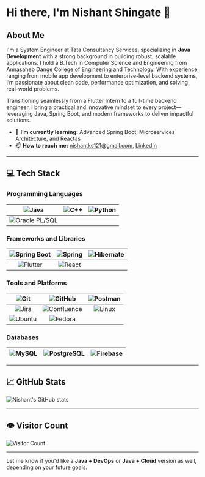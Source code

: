 
# Hi there, I'm Nishant Shingate 👋

## About Me

I'm a System Engineer at Tata Consultancy Services, specializing in **Java Development** with a strong background in building robust, scalable applications. I hold a B.Tech in Computer Science and Engineering from Annasaheb Dange College of Engineering and Technology. With experience ranging from mobile app development to enterprise-level backend systems, I’m passionate about clean code, performance optimization, and solving real-world problems.

Transitioning seamlessly from a Flutter Intern to a full-time backend engineer, I bring a practical and innovative mindset to every project—leveraging Java, Spring Boot, and modern frameworks to deliver impactful solutions.

* 🌱 **I’m currently learning:** Advanced Spring Boot, Microservices Architecture, and ReactJs
* 📫 **How to reach me:** [nishantks121@gmail.com](mailto:nishantks121@gmail.com), [LinkedIn](https://www.linkedin.com/in/nishant0073/)

---

## 💻 Tech Stack

### Programming Languages

|  ![Java](https://img.shields.io/badge/-Java-007396?style=flat\&logo=java\&logoColor=white) |        ![C++](https://img.shields.io/badge/-C++-00599C?style=flat\&logo=c%2B%2B\&logoColor=white)        | ![Python](https://img.shields.io/badge/-Python-3776AB?style=flat\&logo=python\&logoColor=white) |
| :----------------------------------------------------------------------------------------: | :------------------------------------------------------------------------------------------------------: | :---------------------------------------------------------------------------------------------: |
![Oracle PL/SQL](https://img.shields.io/badge/-PL%2FSQL-F80000?style=flat\&logo=oracle\&logoColor=white) |                                                                                                 |

### Frameworks and Libraries

| ![Spring Boot](https://img.shields.io/badge/-Spring_Boot-6DB33F?style=flat\&logo=spring-boot\&logoColor=white) | ![Spring](https://img.shields.io/badge/-Spring-6DB33F?style=flat\&logo=spring\&logoColor=white) | ![Hibernate](https://img.shields.io/badge/-Hibernate-59666C?style=flat\&logo=hibernate\&logoColor=white) |
| :------------------------------------------------------------------------------------------------------------: | :---------------------------------------------------------------------------------------------: | :------------------------------------------------------------------------------------------------------: |
|       ![Flutter](https://img.shields.io/badge/-Flutter-02569B?style=flat\&logo=flutter\&logoColor=white)       |   ![React](https://img.shields.io/badge/-React-61DAFB?style=flat\&logo=react\&logoColor=black)  |                                                                                                          |

### Tools and Platforms

|      ![Git](https://img.shields.io/badge/-Git-F05032?style=flat\&logo=git\&logoColor=white)     |       ![GitHub](https://img.shields.io/badge/-GitHub-181717?style=flat\&logo=github\&logoColor=white)       | ![Postman](https://img.shields.io/badge/-Postman-FF6C37?style=flat\&logo=postman\&logoColor=white) |
| :---------------------------------------------------------------------------------------------: | :---------------------------------------------------------------------------------------------------------: | :------------------------------------------------------------------------------------------------: |
|    ![Jira](https://img.shields.io/badge/-Jira-0052CC?style=flat\&logo=jira\&logoColor=white)    | ![Confluence](https://img.shields.io/badge/-Confluence-172B4D?style=flat\&logo=confluence\&logoColor=white) |    ![Linux](https://img.shields.io/badge/-Linux-FCC624?style=flat\&logo=linux\&logoColor=black)    |
| ![Ubuntu](https://img.shields.io/badge/-Ubuntu-E95420?style=flat\&logo=ubuntu\&logoColor=white) |       ![Fedora](https://img.shields.io/badge/-Fedora-294172?style=flat\&logo=fedora\&logoColor=white)       |                                                                                                    |

### Databases

| ![MySQL](https://img.shields.io/badge/-MySQL-4479A1?style=flat\&logo=mysql\&logoColor=white) | ![PostgreSQL](https://img.shields.io/badge/-PostgreSQL-336791?style=flat\&logo=postgresql\&logoColor=white) | ![Firebase](https://img.shields.io/badge/-Firebase-FFCA28?style=flat\&logo=firebase\&logoColor=black) |
| :------------------------------------------------------------------------------------------: | :---------------------------------------------------------------------------------------------------------: | :---------------------------------------------------------------------------------------------------: |

---

## 📈 GitHub Stats

![Nishant's GitHub stats](https://github-readme-stats.vercel.app/api?username=Nishant0073\&show_icons=true\&theme=radical)

---

## 👁️ Visitor Count

![Visitor Count](https://profile-counter.glitch.me/Nishant0073/count.svg)

---

Let me know if you'd like a **Java + DevOps** or **Java + Cloud** version as well, depending on your future goals.
